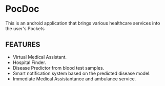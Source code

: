 # PocDoc

This is an android application that brings various healthcare services into the user's Pockets

## FEATURES
* Virtual Medical Assistant.
* Hospital Finder.
* Disease Predictor from blood test samples.
* Smart notification system based on the predicted disease model.
* Immediate Medical Assistantance and ambulance service.


